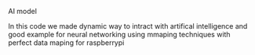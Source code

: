 AI model

In this code we made dynamic way to intract with artifical intelligence and good example for neural networking using mmaping techniques with perfect data maping for raspberrypi
